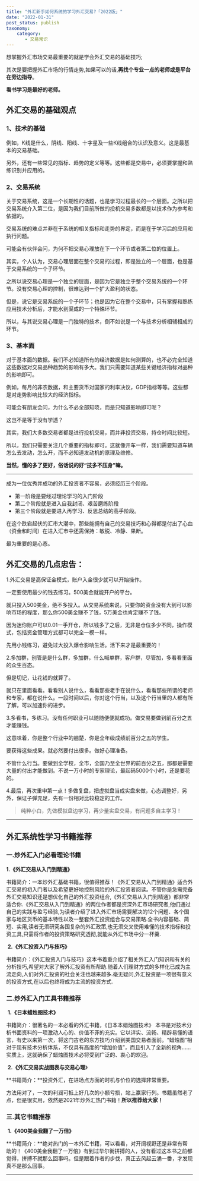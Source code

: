 ```yaml
---
title: "外汇新手如何系统的学习外汇交易?「2022版」"
date: "2022-01-31"
post_status: publish
taxonomy:
    category: 
       - 交易常识
---
```


想掌握外汇市场交易最重要的就是学会外汇交易的基础技巧;

其次是要把握外汇市场的行情走势,如果可以的话,**再找个专业一点的老师或是平台在旁边指导**。

**看书学习是最好的老师。**

## 外汇交易的基础观点

### 1、技术的基础

例如，K线是什么，阴线、阳线、十字星及一些K线组合的认识及意义。这是最基本的交易基础。

另外，还有一些常见的指标、趋势的定义等等。这些都是交易中，必须要掌握和熟练识别并应用的。

### 2、交易系统

关于交易系统，这是一个长期性的话题，也是学习过程最长的一个层面。之所以把交易系统介入第二位，是因为我们目前所做的投机交易多数都是以技术作为参考和依据的。

交易系统的难点并非在于系统的相关指标和走势的界定，而是在于学习后的应用和执行问题。

可能会有伙伴会问，为何不把交易心理放在下一个环节或者第二位的位置上。

其实，个人认为，交易心理层面在整个交易的过程，即是独立的一个层面，也是基于交易系统的一个子环节。

之所以说交易心理是一个独立的层面，是因为它是独立于整个交易系统的一个环节。没有交易心理的控制，很难达到一个扩大盈利的状态。

但是，说它是交易系统的一个子环节；也是因为它在整个交易中，只有掌握和熟练应用技术分析后，才能水到渠成的一个特殊环节。

所以，与其说交易心理是一门独特的技术，倒不如说是一个与技术分析相辅相成的环节。

### 3、基本面

对于基本面的数据。我们不必知道所有的经济数据是如何测算的，也不必完全知道这些数据对交易品种趋势的影响有多大。我们只需要知道某些关键经济指标对品种的影响即可。

例如，每月的非农数据，和主要货币对国家的利率决议，GDP指标等等。这些都是对走势影响比较大的经济指标。

可能会有朋友会问，为什么不必全部知晓，而是只知道影响即可呢？

这岂不是等于没有学透？

其实，我们大多数交易者都是进行投机交易，而并非投资交易，持仓时间比较短。

所以，我们只需要关注几个重要的指标即可。这就像开车一样，我们需要知道车辆怎么去发动，怎么开，而不必知道发动机的原理及维修。

**当然，懂的多了更好，俗话说的好“技多不压身”嘛。**

* * *

成为一位优秀并成功的外汇投资者不容易，必须经历三个阶段。

- 第一阶段是要经过理论学习的入门阶段
- 第二个阶段就是进入自我封闭、艰苦磨练阶段
- 第三个阶段就是要进入再学习、反思总结的高手阶段。

在这个跌宕起伏的汇市大潮中，那些能拥有自己的交易技巧和心得都是付出了心血（资金和时间）在进入汇市中还需保持：敏锐、冷静、果断。

最为重要的是心态。

## 外汇交易的几点忠告：

1.外汇交易是高保证金模式，账户入金很少就可以开始操作。

一定要使用最少的钱去练习。500美金就能开户的平台。

就只投入500美金，绝不多投入。从交易系统来说，只要你的资金没有大到可以影响市场的程度，那么你500美金赚不了钱，5万美金也肯定赚不了钱。

因为迷你账户可以0.01一手开仓，所以钱多了之后，无非是仓位多少不同，操作模式，包括资金管理方式都可以完全一模一样。

先用小钱练习，避免过大投入爆仓影响生活。活下来才是最重要的！

2.多加群，别管是是什么群，多加群，什么喊单群，客户群，尽管加，多看看里面的众生百态。

但是切记，让花钱的就算了。

就只在里面看看。看看别人说什么，看看那些老手在说什么，看看那些所谓的老师和专家，都在说什么。一段时间以后，你对这个行当，以及这个行当里的人都有所了解，可以加速你的进步。

3.多看书，多练习。没有任何职业可以随随便便就成功。做交易要做到前百分之五才能赚钱。

这意味着，你是整个行业中的翘楚，你是全年级成绩前百分之五的学生。

要获得这些成果。就必然要付出很多。做好心理准备。

不管什么行当。要做到全学校，全市，全国乃至全世界的前百分之五，那都是需要大量的付出才能做到。不说一万小时的专家理论，最起码5000个小时，还是要花的。

4.最后，再次重申第一点！多做复盘，把虚拟盘当成实盘来做，心态调整好，另外，保证子弹充足，先有一份相对比较稳定的工作。

> 纯粹小白，先做模拟盘边学习，再少量实盘交易，有问题多自主学习！

* * *

## 外汇系统性学习书籍推荐

### 一.炒外汇入门必看理论书籍

**1.《外汇交易从入门到精通》**

书籍简介：一本炒外汇基础书籍，很值得推荐！《外汇交易从入门到精通》适合外汇交易的初入门者以及希望更好地控制风险的外汇投资者阅读。不管你是急需完备外汇交易知识还是想优化自己的外汇投资组合,《外汇交易从入门到精通》都非常适合你.《外汇交易从入门到精通》的两位作者都是资深外汇市场研究者,他们通过自己的实践与盈亏经验,为读者介绍了进入外汇市场需要解决的12个问题、各个国家与地区货币的基本特性以及一整套外汇投资组合与交易策略.全书内容基础、简短、实用,读者无须研究各国复杂的外汇政策,也无须交叉使用难懂的技术指标和投资工具,只需将作者的投资策略研究透彻,就能从外汇市场中分一杯羹.

 **2.《外汇投资入门与技巧》**

书籍简介：《外汇投资入门与技巧》这本书着重介绍了相关外汇入门知识和有关的分析技巧,希望对大家了解外汇投资有所帮助.随着人们理财方式的多样化已成为主流走向,人们对外汇投资的社会关注也越来越多.毫无疑问,外汇投资是一项很有意义的投资方式,在以后也终将成为主流的投资方式.

### 二.炒外汇入门工具书籍推荐

 **1.《日本蜡烛图技术》**

书籍简介：很著名的一本必看的外汇书籍，《日本本蜡烛图技术》 本书是对技术分析书面资料的一项激动人心的、价值不菲的充实。它以详实、流畅、精辟易懂的语言，有史以来第一次，将这门古老的东方技巧介绍到美国交易者面前。“蜡烛图”相对于现有技术分析体系，不仅具有高度的“增加价值”，而且引入了全新的视角……实质上，这就确保了蜡烛图技术必将受到广泛的、衷心的欢迎。

 **2.《外汇交易实战图表与交易心理**》

**书籍简介：**投资外汇，在进场点方面的时机与价位的选择非常重要。

方法用对了，一次的利润可抵上好几次的小额亏损，站上赢家行列。书籍虽然老了点，但是很实用，依然是2021年炒外汇热门书籍！**所以推荐给大家！**

### 三.其它书籍推荐

 **1.《400美金我翻了一万倍》**

**书籍简介：**绝对热门的一本外汇书籍，可以看看，对开阔视野还是非常有帮助的！《400美金我翻了一万倍》有到过华尔街拼搏的人，没有看过这本书之前都觉得，拼搏不就那么回事吗。但是跟着作者的步伐，真正去风起云涌一番，才发现真不是那么回事。

* * *
